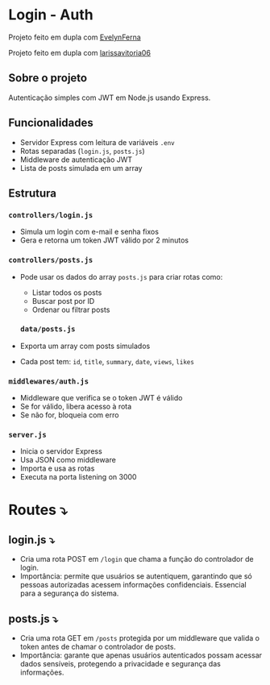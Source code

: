 # Login - Auth

Projeto feito em dupla com [EvelynFerna](https://github.com/EvelynFerna)

Projeto feito em dupla com [larissavitoria06](https://github.com/larissavitoria06)

## Sobre o projeto

Autenticação simples com JWT em Node.js usando Express.

## Funcionalidades

- Servidor Express com leitura de variáveis `.env`
- Rotas separadas (`login.js`, `posts.js`)
- Middleware de autenticação JWT
- Lista de posts simulada em um array

##  Estrutura

### `controllers/login.js`

- Simula um login com e-mail e senha fixos
- Gera e retorna um token JWT válido por 2 minutos

### `controllers/posts.js`

- Pode usar os dados do array `posts.js` para criar rotas como:
  - Listar todos os posts
  - Buscar post por ID
  - Ordenar ou filtrar posts

  ### `data/posts.js`

- Exporta um array com posts simulados
- Cada post tem: `id`, `title`, `summary`, `date`, `views`, `likes`

### `middlewares/auth.js`

- Middleware que verifica se o token JWT é válido
- Se for válido, libera acesso à rota
- Se não for, bloqueia com erro

### `server.js`

- Inicia o servidor Express
- Usa JSON como middleware
- Importa e usa as rotas
- Executa na porta listening on 3000

# Routes ⤵

## login.js ⤵

- Cria uma rota POST em `/login` que chama a função do controlador de login.
- Importância: permite que usuários se autentiquem, garantindo que só pessoas autorizadas acessem informações confidenciais. Essencial para a segurança do sistema.

## posts.js ⤵

- Cria uma rota GET em `/posts` protegida por um middleware que valida o token antes de chamar o controlador de posts.
- Importância: garante que apenas usuários autenticados possam acessar dados sensíveis, protegendo a privacidade e segurança das informações.








